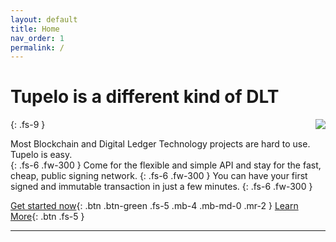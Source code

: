 ```yaml
---
layout: default
title: Home
nav_order: 1
permalink: /
---
```

# Tupelo is a different kind of DLT
{: .fs-9 }
<img style="float: right;" src="https://static1.squarespace.com/static/5b2bb0b9f8370a1e48fe3fac/t/5b51a6960e2e7239c2cc3f5e/1540953865755/Tupelo_Working3.png?format=150w">

Most Blockchain and Digital Ledger Technology projects are hard to use.
Tupelo is easy.  
{: .fs-6 .fw-300 }
Come for the flexible and simple API and stay for the fast, cheap, public signing network.
{: .fs-6 .fw-300 }
You can have your first signed and immutable transaction in just a few minutes.
{: .fs-6 .fw-300 }

[Get started now](#getting-started){: .btn .btn-green .fs-5 .mb-4 .mb-md-0 .mr-2 }
[Learn More](#supporting_documents){: .btn .fs-5 }
* * *
